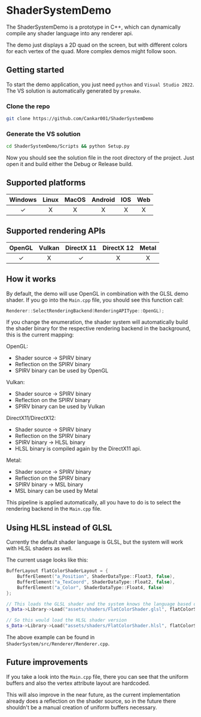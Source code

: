 # ShaderSystemDemo

The ShaderSystemDemo is a prototype in C++, which can dynamically compile any shader language into any renderer api.

The demo just displays a 2D quad on the screen, but with different colors for each vertex of the quad. More complex demos might follow soon.

## Getting started

To start the demo application, you just need `python` and `Visual Studio 2022`. The VS solution is automatically generated by `premake`.

### Clone the repo

```sh
git clone https://github.com/Cankar001/ShaderSystemDemo
```

### Generate the VS solution

```sh
cd ShaderSystemDemo/Scripts && python Setup.py
```

Now you should see the solution file in the root directory of the project. Just open it and build either the Debug or Release build.

## Supported platforms

| Windows | Linux | MacOS | Android | IOS | Web |
|:--------:| :-: | :-: | :-: | :-: | :-: |
| ✓    | X | X | X | X | X |

## Supported rendering APIs

| OpenGL | Vulkan | DirectX 11 | DirectX 12 | Metal |
|:--------:| :-: | :-: | :-: | :-: |
| ✓    | X | ✓ | X | X |

## How it works

By default, the demo will use OpenGL in combination with the GLSL demo shader. If you go into the `Main.cpp` file, you should see this function call:

```cpp
Renderer::SelectRenderingBackend(RenderingAPIType::OpenGL);
```

If you change the enumeration, the shader system will automatically build the shader binary for the respective rendering backend in the background, this is the current mapping:

OpenGL:
- Shader source -> SPIRV binary
- Reflection on the SPIRV binary
- SPIRV binary can be used by OpenGL

Vulkan:
- Shader source -> SPIRV binary
- Reflection on the SPIRV binary
- SPIRV binary can be used by Vulkan

DirectX11/DirectX12:
- Shader source -> SPIRV binary
- Reflection on the SPIRV binary
- SPIRV binary -> HLSL binary
- HLSL binary is compiled again by the DirectX11 api.

Metal:
- Shader source -> SPIRV binary
- Reflection on the SPIRV binary
- SPIRV binary -> MSL binary
- MSL binary can be used by Metal

This pipeline is applied automatically, all you have to do is to select the rendering backend in the `Main.cpp` file.

## Using HLSL instead of GLSL

Currently the default shader language is GLSL, but the system will work with HLSL shaders as well.

The current usage looks like this:

```cpp
BufferLayout flatColorShaderLayout = {
	BufferElement("a_Position", ShaderDataType::Float3, false),
	BufferElement("a_TexCoord", ShaderDataType::Float2, false),
	BufferElement("a_Color", ShaderDataType::Float4, false)
};

// This loads the GLSL shader and the system knows the language based on the file extension
s_Data->Library->Load("assets/shaders/FlatColorShader.glsl", flatColorShaderLayout, true);

// So this would load the HLSL shader version
s_Data->Library->Load("assets/shaders/FlatColorShader.hlsl", flatColorShaderLayout, true);
```

The above example can be found in `ShaderSystem/src/Renderer/Renderer.cpp`.

## Future improvements

If you take a look into the `Main.cpp` file, there you can see that the uniform buffers and also the vertex attribute layout are hardcoded.

This will also improve in the near future, as the current implementation already does a reflection on the shader source, so in the future there shouldn't be a manual creation of uniform buffers necessary.

